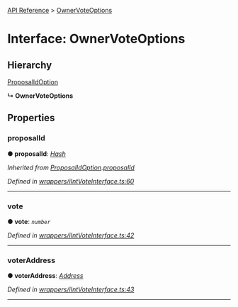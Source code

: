 [API Reference](../README.md) > [OwnerVoteOptions](../interfaces/OwnerVoteOptions.md)



# Interface: OwnerVoteOptions

## Hierarchy


 [ProposalIdOption](ProposalIdOption.md)

**↳ OwnerVoteOptions**








## Properties
<a id="proposalId"></a>

###  proposalId

**●  proposalId**:  *[Hash](../#Hash)* 

*Inherited from [ProposalIdOption](ProposalIdOption.md).[proposalId](ProposalIdOption.md#proposalId)*

*Defined in [wrappers/iIntVoteInterface.ts:60](https://github.com/daostack/arc.js/blob/f343aa24/lib/wrappers/iIntVoteInterface.ts#L60)*





___

<a id="vote"></a>

###  vote

**●  vote**:  *`number`* 

*Defined in [wrappers/iIntVoteInterface.ts:42](https://github.com/daostack/arc.js/blob/f343aa24/lib/wrappers/iIntVoteInterface.ts#L42)*





___

<a id="voterAddress"></a>

###  voterAddress

**●  voterAddress**:  *[Address](../#Address)* 

*Defined in [wrappers/iIntVoteInterface.ts:43](https://github.com/daostack/arc.js/blob/f343aa24/lib/wrappers/iIntVoteInterface.ts#L43)*





___


